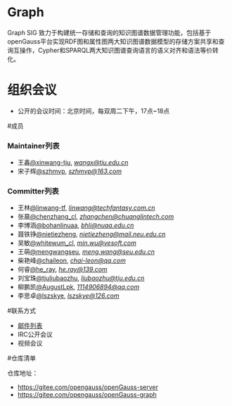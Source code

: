 # Graph
Graph SIG 致力于构建统一存储和查询的知识图谱数据管理功能，包括基于openGauss平台实现RDF图和属性图两大知识图谱数据模型的存储方案共享和查询互操作，Cypher和SPARQL两大知识图谱查询语言的语义对齐和语法等价转化。

# 组织会议

- 公开的会议时间：北京时间，每双周二下午，17点~18点


#成员
### Maintainer列表
- 王鑫[@xinwang-tju](https://gitee.com/xinwang-tju), *wangx@tju.edu.cn*
- 宋子辉[@szhmvp](https://gitee.com/szhmvp), *szhmvp@163.com*

### Committer列表
- 王林[@linwang-tf](https://gitee.com/linwang-tf), *linwang@techfantasy.com.cn*
- 张晨[@chenzhang_cl](http://gitee.com/chenzhang_cl), *zhangchen@chuanglintech.com*
- 李博涵[@bohanlinuaa](https://gitee.com/bohanlinuaa), *bhli@nuaa.edu.cn*
- 聂铁铮[@nietiezheng](http://gitee.com/nietiezheng), *nietiezheng@mail.neu.edu.cn*
- 吴敏[@whitewum_cl](https://github.com/whitewum), *min.wu@vesoft.com*
- 王萌[@mengwangseu](https://gitee.com/mengwangseu), *meng.wang@seu.edu.cn*
- 柴艳峰[@chaileon](https://gitee.com/chaileon), *chai-leon@qq.com*
- 何睿[@he_ray](https://gitee.com/he_ray), *he.ray@139.com*
- 刘宝珠[@tjuliubaozhu](https://gitee.com/tjuliubaozhu), *liubaozhu@tju.edu.cn*
- 柳鹏凯[@AugustLpk](https://gitee.com/AugustLpk), *1114906894@qq.com*
- 李思卓[@lszskye](https://gitee.com/lszskye), *lszskye@126.com*


#联系方式
- [邮件列表](graph@opengauss.org)
- IRC公开会议
- 视频会议


#仓库清单

仓库地址：
- https://gitee.com/opengauss/openGauss-server
- https://gitee.com/opengauss/openGauss-graph
